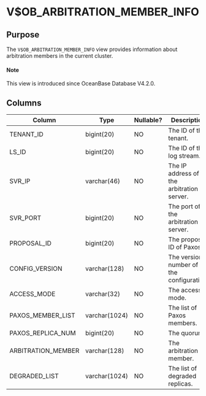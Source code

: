 # V$OB_ARBITRATION_MEMBER_INFO

## Purpose

The `V$OB_ARBITRATION_MEMBER_INFO` view provides information about arbitration members in the current cluster. 

<main id="notice" type='explain'>

  <h4>Note</h4>

  <p>This view is introduced since OceanBase Database V4.2.0. </p>

</main>

## Columns

| **Column** | **Type** | **Nullable?** | **Description** |
| --- | --- | --- | --- |
| TENANT_ID | bigint(20) | NO | The ID of the tenant. |
| LS_ID | bigint(20) | NO | The ID of the log stream. |
| SVR_IP | varchar(46) | NO | The IP address of the arbitration server. |
| SVR_PORT | bigint(20) | NO | The port of the arbitration server. |
| PROPOSAL_ID | bigint(20) | NO | The proposal ID of Paxos. |
| CONFIG_VERSION | varchar(128) | NO | The version number of the configuration. |
| ACCESS_MODE | varchar(32) | NO | The access mode. |
| PAXOS_MEMBER_LIST | varchar(1024) | NO | The list of Paxos members. |
| PAXOS_REPLICA_NUM | bigint(20) | NO | The quorum. |
| ARBITRATION_MEMBER | varchar(128) | NO | The arbitration member. |
| DEGRADED_LIST | varchar(1024) | NO | The list of degraded replicas. |
